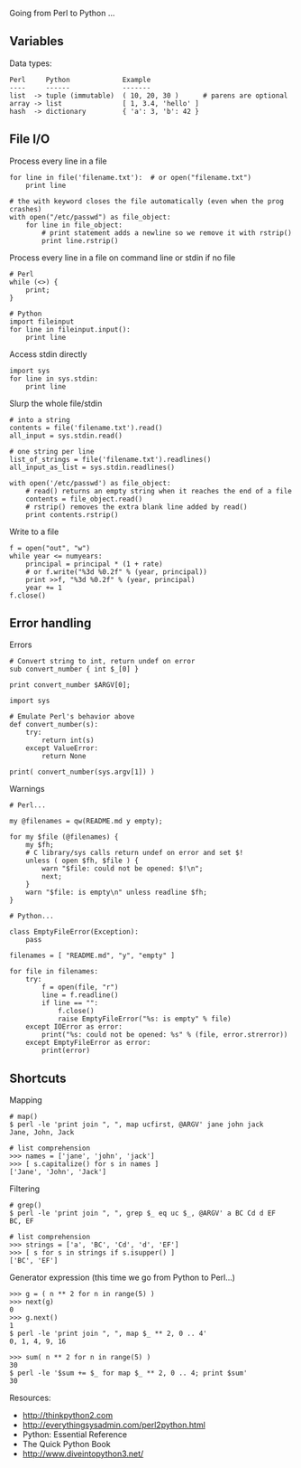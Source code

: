 Going from Perl to Python ...

Variables
---------

Data types:

    Perl     Python             Example
    ----     ------             -------
    list  -> tuple (immutable)  ( 10, 20, 30 )      # parens are optional
    array -> list               [ 1, 3.4, 'hello' ]
    hash  -> dictionary         { 'a': 3, 'b': 42 }

File I/O
--------

Process every line in a file
	
    for line in file('filename.txt'):  # or open("filename.txt")
        print line
	
    # the with keyword closes the file automatically (even when the prog crashes)
    with open("/etc/passwd") as file_object:
        for line in file_object:
            # print statement adds a newline so we remove it with rstrip()
            print line.rstrip()

Process every line in a file on command line or stdin if no file

    # Perl
    while (<>) { 
        print;
    }
    
    # Python
    import fileinput
    for line in fileinput.input():
        print line

Access stdin directly

    import sys
    for line in sys.stdin:
        print line

Slurp the whole file/stdin

    # into a string
    contents = file('filename.txt').read()
    all_input = sys.stdin.read()

    # one string per line
    list_of_strings = file('filename.txt').readlines()
    all_input_as_list = sys.stdin.readlines()
    
    with open('/etc/passwd') as file_object:
        # read() returns an empty string when it reaches the end of a file
        contents = file_object.read()
        # rstrip() removes the extra blank line added by read()
        print contents.rstrip()

Write to a file

    f = open("out", "w")
    while year <= numyears:
        principal = principal * (1 + rate)
        # or f.write("%3d %0.2f" % (year, principal))
        print >>f, "%3d %0.2f" % (year, principal)
        year += 1
    f.close()

Error handling
--------------

Errors

```
# Convert string to int, return undef on error
sub convert_number { int $_[0] }

print convert_number $ARGV[0];
```

```
import sys

# Emulate Perl's behavior above
def convert_number(s):
    try:
        return int(s)
    except ValueError:
        return None

print( convert_number(sys.argv[1]) )
```

Warnings

    # Perl...
    
    my @filenames = qw(README.md y empty);

    for my $file (@filenames) {
        my $fh;
	    # C library/sys calls return undef on error and set $!
        unless ( open $fh, $file ) {
            warn "$file: could not be opened: $!\n";
            next;
        }
        warn "$file: is empty\n" unless readline $fh;
    }

    # Python...
    
    class EmptyFileError(Exception):
        pass

    filenames = [ "README.md", "y", "empty" ]

    for file in filenames:
        try:
            f = open(file, "r")
            line = f.readline()
            if line == "":
                f.close()
                raise EmptyFileError("%s: is empty" % file)
        except IOError as error:
            print("%s: could not be opened: %s" % (file, error.strerror))
        except EmptyFileError as error:
            print(error)

Shortcuts
---------

Mapping

	# map()
	$ perl -le 'print join ", ", map ucfirst, @ARGV' jane john jack
	Jane, John, Jack
	
	# list comprehension
    >>> names = ['jane', 'john', 'jack']
	>>> [ s.capitalize() for s in names ]
	['Jane', 'John', 'Jack']

Filtering

	# grep()
	$ perl -le 'print join ", ", grep $_ eq uc $_, @ARGV' a BC Cd d EF
	BC, EF
	
	# list comprehension
	>>> strings = ['a', 'BC', 'Cd', 'd', 'EF']
	>>> [ s for s in strings if s.isupper() ]
	['BC', 'EF']

Generator expression (this time we go from Python to Perl...)

	>>> g = ( n ** 2 for n in range(5) )
	>>> next(g)
	0
	>>> g.next()
	1
	$ perl -le 'print join ", ", map $_ ** 2, 0 .. 4'
	0, 1, 4, 9, 16

	>>> sum( n ** 2 for n in range(5) )
	30
	$ perl -le '$sum += $_ for map $_ ** 2, 0 .. 4; print $sum'
	30

Resources:

* http://thinkpython2.com
* http://everythingsysadmin.com/perl2python.html
* Python: Essential Reference
* The Quick Python Book
* http://www.diveintopython3.net/
